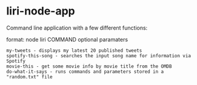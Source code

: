# liri-node-app

Command line application with a few different functions:

format: node liri COMMAND optional paramaters

	my-tweets - displays my latest 20 published tweets
	spotify-this-song - searches the input song name for information via Spotify
	movie-this - get some movie info by movie title from the OMDB
	do-what-it-says - runs commands and parameters stored in a "random.txt" file